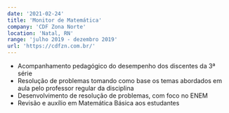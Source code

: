 ```yaml
---
date: '2021-02-24'
title: 'Monitor de Matemática'
company: 'CDF Zona Norte'
location: 'Natal, RN'
range: 'julho 2019 - dezembro 2019'
url: 'https://cdfzn.com.br/'
---
```


- Acompanhamento pedagógico do desempenho dos discentes da 3ª série
- Resolução de problemas tomando como base os temas abordados em aula pelo professor regular da disciplina
- Desenvolvimento de resolução de problemas, com foco no ENEM
- Revisão e auxílio em Matemática Básica aos estudantes
